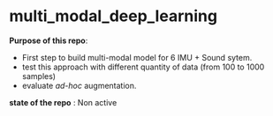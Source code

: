 # multi_modal_deep_learning
**Purpose of this repo**:
- First step to build multi-modal model for 6 IMU + Sound sytem.
- test this approach with different quantity of data (from 100 to 1000 samples)
- evaluate *ad-hoc* augmentation.

**state of the repo** : Non active
  
